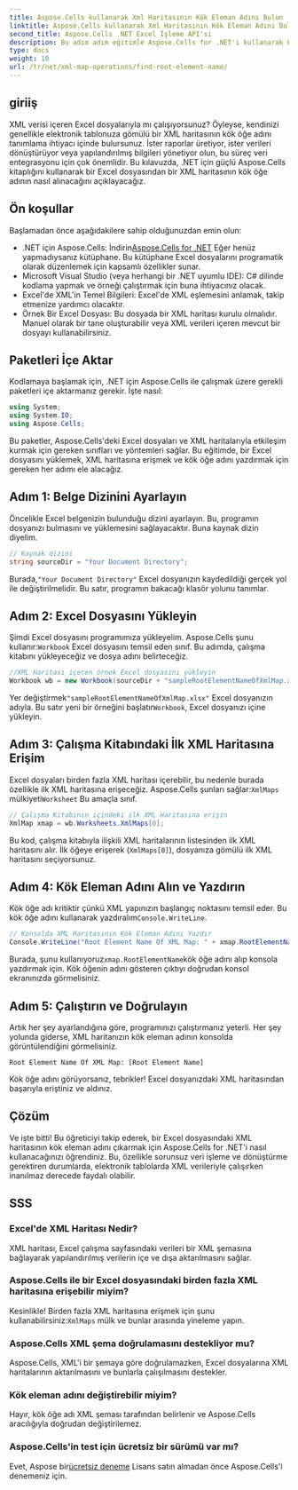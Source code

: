 ```yaml
---
title: Aspose.Cells kullanarak Xml Haritasının Kök Eleman Adını Bulun
linktitle: Aspose.Cells kullanarak Xml Haritasının Kök Eleman Adını Bulun
second_title: Aspose.Cells .NET Excel İşleme API'si
description: Bu adım adım eğitimle Aspose.Cells for .NET'i kullanarak Excel'de bir XML haritasının kök öğe adını kolayca bulun ve görüntüleyin.
type: docs
weight: 10
url: /tr/net/xml-map-operations/find-root-element-name/
---
```

## giriiş
XML verisi içeren Excel dosyalarıyla mı çalışıyorsunuz? Öyleyse, kendinizi genellikle elektronik tablonuza gömülü bir XML haritasının kök öğe adını tanımlama ihtiyacı içinde bulursunuz. İster raporlar üretiyor, ister verileri dönüştürüyor veya yapılandırılmış bilgileri yönetiyor olun, bu süreç veri entegrasyonu için çok önemlidir. Bu kılavuzda, .NET için güçlü Aspose.Cells kitaplığını kullanarak bir Excel dosyasından bir XML haritasının kök öğe adının nasıl alınacağını açıklayacağız.
## Ön koşullar
Başlamadan önce aşağıdakilere sahip olduğunuzdan emin olun:
-  .NET için Aspose.Cells: İndirin[Aspose.Cells for .NET](https://releases.aspose.com/cells/net/) Eğer henüz yapmadıysanız kütüphane. Bu kütüphane Excel dosyalarını programatik olarak düzenlemek için kapsamlı özellikler sunar.
- Microsoft Visual Studio (veya herhangi bir .NET uyumlu IDE): C# dilinde kodlama yapmak ve örneği çalıştırmak için buna ihtiyacınız olacak.
- Excel'de XML'in Temel Bilgileri: Excel'de XML eşlemesini anlamak, takip etmenize yardımcı olacaktır.
- Örnek Bir Excel Dosyası: Bu dosyada bir XML haritası kurulu olmalıdır. Manuel olarak bir tane oluşturabilir veya XML verileri içeren mevcut bir dosyayı kullanabilirsiniz.
## Paketleri İçe Aktar
Kodlamaya başlamak için, .NET için Aspose.Cells ile çalışmak üzere gerekli paketleri içe aktarmanız gerekir. İşte nasıl:
```csharp
using System;
using System.IO;
using Aspose.Cells;
```
Bu paketler, Aspose.Cells'deki Excel dosyaları ve XML haritalarıyla etkileşim kurmak için gereken sınıfları ve yöntemleri sağlar.
Bu eğitimde, bir Excel dosyasını yüklemek, XML haritasına erişmek ve kök öğe adını yazdırmak için gereken her adımı ele alacağız.
## Adım 1: Belge Dizinini Ayarlayın
Öncelikle Excel belgenizin bulunduğu dizini ayarlayın. Bu, programın dosyanızı bulmasını ve yüklemesini sağlayacaktır. Buna kaynak dizin diyelim.
```csharp
// Kaynak dizini
string sourceDir = "Your Document Directory";
```
 Burada,`"Your Document Directory"` Excel dosyanızın kaydedildiği gerçek yol ile değiştirilmelidir. Bu satır, programın bakacağı klasör yolunu tanımlar.
## Adım 2: Excel Dosyasını Yükleyin
 Şimdi Excel dosyasını programımıza yükleyelim. Aspose.Cells şunu kullanır:`Workbook` Excel dosyasını temsil eden sınıf. Bu adımda, çalışma kitabını yükleyeceğiz ve dosya adını belirteceğiz.
```csharp
//XML Haritası içeren örnek Excel dosyasını yükleyin
Workbook wb = new Workbook(sourceDir + "sampleRootElementNameOfXmlMap.xlsx");
```
 Yer değiştirmek`"sampleRootElementNameOfXmlMap.xlsx"` Excel dosyanızın adıyla. Bu satır yeni bir örneğini başlatır`Workbook`, Excel dosyanızı içine yükleyin. 
## Adım 3: Çalışma Kitabındaki İlk XML Haritasına Erişim
 Excel dosyaları birden fazla XML haritası içerebilir, bu nedenle burada özellikle ilk XML haritasına erişeceğiz. Aspose.Cells şunları sağlar:`XmlMaps` mülkiyeti`Worksheet` Bu amaçla sınıf.
```csharp
// Çalışma Kitabının içindeki ilk XML Haritasına erişin
XmlMap xmap = wb.Worksheets.XmlMaps[0];
```
Bu kod, çalışma kitabıyla ilişkili XML haritalarının listesinden ilk XML haritasını alır. İlk öğeye erişerek (`XmlMaps[0]`), dosyanıza gömülü ilk XML haritasını seçiyorsunuz.
## Adım 4: Kök Eleman Adını Alın ve Yazdırın
 Kök öğe adı kritiktir çünkü XML yapınızın başlangıç noktasını temsil eder. Bu kök öğe adını kullanarak yazdıralım`Console.WriteLine`.
```csharp
// Konsolda XML Haritasının Kök Eleman Adını Yazdır
Console.WriteLine("Root Element Name Of XML Map: " + xmap.RootElementName);
```
 Burada, şunu kullanıyoruz`xmap.RootElementName`kök öğe adını alıp konsola yazdırmak için. Kök öğenin adını gösteren çıktıyı doğrudan konsol ekranınızda görmelisiniz.
## Adım 5: Çalıştırın ve Doğrulayın
Artık her şey ayarlandığına göre, programınızı çalıştırmanız yeterli. Her şey yolunda giderse, XML haritanızın kök eleman adının konsolda görüntülendiğini görmelisiniz.
```plaintext
Root Element Name Of XML Map: [Root Element Name]
```
Kök öğe adını görüyorsanız, tebrikler! Excel dosyanızdaki XML haritasından başarıyla eriştiniz ve aldınız.
## Çözüm
Ve işte bitti! Bu öğreticiyi takip ederek, bir Excel dosyasındaki XML haritasının kök eleman adını çıkarmak için Aspose.Cells for .NET'i nasıl kullanacağınızı öğrendiniz. Bu, özellikle sorunsuz veri işleme ve dönüştürme gerektiren durumlarda, elektronik tablolarda XML verileriyle çalışırken inanılmaz derecede faydalı olabilir.
## SSS
### Excel'de XML Haritası Nedir?
XML haritası, Excel çalışma sayfasındaki verileri bir XML şemasına bağlayarak yapılandırılmış verilerin içe ve dışa aktarılmasını sağlar.
### Aspose.Cells ile bir Excel dosyasındaki birden fazla XML haritasına erişebilir miyim?
 Kesinlikle! Birden fazla XML haritasına erişmek için şunu kullanabilirsiniz:`XmlMaps` mülk ve bunlar arasında yineleme yapın.
### Aspose.Cells XML şema doğrulamasını destekliyor mu?
Aspose.Cells, XML'i bir şemaya göre doğrulamazken, Excel dosyalarına XML haritalarının aktarılmasını ve bunlarla çalışılmasını destekler.
### Kök eleman adını değiştirebilir miyim?
Hayır, kök öğe adı XML şeması tarafından belirlenir ve Aspose.Cells aracılığıyla doğrudan değiştirilemez.
### Aspose.Cells'in test için ücretsiz bir sürümü var mı?
 Evet, Aspose bir[ücretsiz deneme](https://releases.aspose.com/) Lisans satın almadan önce Aspose.Cells'i denemeniz için.